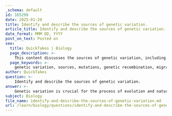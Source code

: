 ```yaml
---
_schema: default
id: 165299
date: 2025-01-28
title: Identify and describe the sources of genetic variation.
article_title: Identify and describe the sources of genetic variation.
date_format: MMM DD, YYYY
post_on_text: Posted on
seo:
  title: QuickTakes | Biology
  page_description: >-
    This content discusses the sources of genetic variation, including mutations, genetic recombination, migration, and sexual reproduction, and their importance in evolution and natural selection.
  page_keywords: >-
    genetic variation, sources, mutations, genetic recombination, migration, gene flow, sexual reproduction, evolution, natural selection, alleles, DNA sequence, biodiversity, adaptation
author: QuickTakes
question: >-
    Identify and describe the sources of genetic variation.
answer: >-
    Genetic variation is crucial for the process of evolution and natural selection, as it provides the diversity necessary for populations to adapt to changing environments. The primary sources of genetic variation include:\n\n1. **Mutations**: These are random changes in the DNA sequence that can introduce new alleles into a population. Mutations can occur due to errors during DNA replication, exposure to radiation, or chemical influences. While many mutations may be neutral or harmful, some can confer advantageous traits that enhance survival and reproduction.\n\n2. **Genetic Recombination**: This occurs during sexual reproduction when genetic material is exchanged between homologous chromosomes during meiosis. This process creates new combinations of alleles, resulting in offspring that have different genetic makeups than their parents. Genetic recombination is a significant source of variation in sexually reproducing populations.\n\n3. **Migration (Gene Flow)**: The movement of individuals between populations can introduce new alleles into a population, increasing genetic diversity. When individuals migrate and breed with the local population, they can bring in genetic traits that may be beneficial for adaptation to local environmental conditions.\n\n4. **Sexual Reproduction**: The combination of genetic material from two parents leads to offspring with unique genetic combinations. This process inherently increases genetic variation compared to asexual reproduction, where offspring are genetically identical to the parent.\n\nThese mechanisms of genetic variation are essential for the evolutionary process, as they provide the raw material upon which natural selection can act. Without genetic variation, populations would lack the diversity needed to adapt to environmental changes, leading to reduced survival and potential extinction.
subject: Biology
file_name: identify-and-describe-the-sources-of-genetic-variation.md
url: /learn/biology/questions/identify-and-describe-the-sources-of-genetic-variation
---
```


&nbsp;